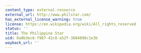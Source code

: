 ```yaml
---
content_type: external-resource
external_url: http://www.philstar.com/
has_external_license_warning: true
license: https://en.wikipedia.org/wiki/All_rights_reserved
status: ''
title: The Philippine Star
uid: 8a0b3ec6-f987-42c8-a52f-3684098c1e3b
wayback_url: ''
---
```


